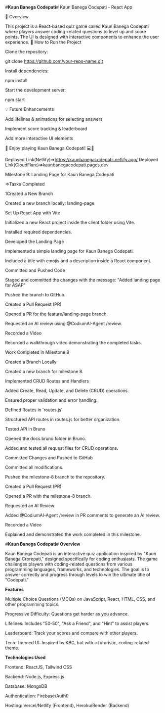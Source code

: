 #**Kaun Banega Codepati**#
Kaun Banega Codepati - React App

📌 Overview

This project is a React-based quiz game called Kaun Banega Codepati where players answer coding-related questions to level up and score points. The UI is designed with interactive components to enhance the user experience.
📜 How to Run the Project

Clone the repository:

git clone https://github.com/your-repo-name.git

Install dependencies:

npm install

Start the development server:

npm start

💡 Future Enhancements

Add lifelines & animations for selecting answers

Implement score tracking & leaderboard

Add more interactive UI elements

🎯 Enjoy playing Kaun Banega Codepati! 💻🚀

Deployed Link(Netlify)=>https://kaunbanegacodepatii.netlify.app/
Deployed Link(CloudFlare)=>kaunbanegacodepati.pages.dev

Milestone 9: Landing Page for Kaun Banega Codepati

=>Tasks Completed

1️Created a New Branch

Created a new branch locally: landing-page

Set Up React App with Vite

Initialized a new React project inside the client folder using Vite.

Installed required dependencies.

Developed the Landing Page

Implemented a simple landing page for Kaun Banega Codepati.

Included a title with emojis and a description inside a React component.

Committed and Pushed Code

Staged and committed the changes with the message: "Added landing page for ASAP"

Pushed the branch to GitHub.

Created a Pull Request (PR)

Opened a PR for the feature/landing-page branch.

Requested an AI review using @CodiumAI-Agent /review.

Recorded a Video

Recorded a walkthrough video demonstrating the completed tasks.




Work Completed in Milestone 8

Created a Branch Locally

Created a new branch for milestone 8.

Implemented CRUD Routes and Handlers

Added Create, Read, Update, and Delete (CRUD) operations.

Ensured proper validation and error handling.

Defined Routes in 'routes.js'

Structured API routes in routes.js for better organization.

Tested API in Bruno

Opened the docs.bruno folder in Bruno.

Added and tested all request files for CRUD operations.

Committed Changes and Pushed to GitHub

Committed all modifications.

Pushed the milestone-8 branch to the repository.

Created a Pull Request (PR)

Opened a PR with the milestone-8 branch.

Requested an AI Review

Added @CodiumAI-Agent /review in PR comments to generate an AI review.

Recorded a Video

Explained and demonstrated the work completed in this milestone.






#**Kaun Banega Codepati**#
__Overview__

Kaun Banega Codepati is an interactive quiz application inspired by "Kaun Banega Crorepati," designed specifically for coding enthusiasts. The game challenges players with coding-related questions from various programming languages, frameworks, and technologies. The goal is to answer correctly and progress through levels to win the ultimate title of "Codepati."

__Features__

Multiple Choice Questions (MCQs) on JavaScript, React, HTML, CSS, and other programming topics.

Progressive Difficulty: Questions get harder as you advance.

Lifelines: Includes "50-50", "Ask a Friend", and "Hint" to assist players.

Leaderboard: Track your scores and compare with other players.

Tech-Themed UI: Inspired by KBC, but with a futuristic, coding-related theme.

__Technologies Used__

Frontend: ReactJS, Tailwind CSS

Backend: Node.js, Express.js

Database: MongoDB

Authentication: Firebase/Auth0

Hosting: Vercel/Netlify (Frontend), Heroku/Render (Backend)
